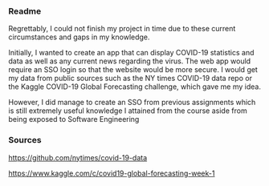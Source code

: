 ### Readme
Regrettably, I could not finish my project in time due to these current circumstances and gaps in my knowledge.

Initially, I wanted to create an app that can display COVID-19 statistics and data as well as any current news regarding the virus.
The web app would require an SSO login so that the website would be more secure. I would get my data from public sources such as 
the NY times COVID-19 data repo or the Kaggle COVID-19 Global Forecasting challenge, which gave me my idea.

However, I did manage to create an SSO from previous assignments which is still extremely useful knowledge I attained from the course
aside from being exposed to Software Engineering

### Sources
https://github.com/nytimes/covid-19-data

https://www.kaggle.com/c/covid19-global-forecasting-week-1
